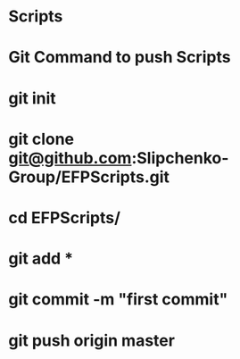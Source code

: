 # Scripts

# Git Command to push Scripts
# git init
# git clone git@github.com:Slipchenko-Group/EFPScripts.git
# cd EFPScripts/
# git add *
# git commit -m "first commit"
# git push origin master
